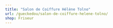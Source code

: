 ```yaml
---
title: "Salon de Coiffure Hélène Tolno"
url: /gueckedou/salon-de-coiffure-helene-tolno/
shop: Friseur
---
```

